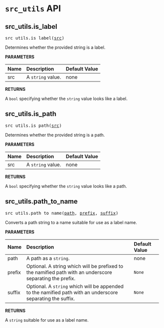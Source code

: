 <!-- Generated with Stardoc, Do Not Edit! -->
# `src_utils` API


<a id="src_utils.is_label"></a>

## src_utils.is_label

<pre>
src_utils.is_label(<a href="#src_utils.is_label-src">src</a>)
</pre>

Determines whether the provided string is a label.

**PARAMETERS**


| Name  | Description | Default Value |
| :------------- | :------------- | :------------- |
| <a id="src_utils.is_label-src"></a>src |  A `string` value.   |  none |

**RETURNS**

A `bool` specifying whether the `string` value looks like a label.


<a id="src_utils.is_path"></a>

## src_utils.is_path

<pre>
src_utils.is_path(<a href="#src_utils.is_path-src">src</a>)
</pre>

Determines whether the provided string is a path.

**PARAMETERS**


| Name  | Description | Default Value |
| :------------- | :------------- | :------------- |
| <a id="src_utils.is_path-src"></a>src |  A `string` value.   |  none |

**RETURNS**

A `bool` specifying whether the `string` value looks like a path.


<a id="src_utils.path_to_name"></a>

## src_utils.path_to_name

<pre>
src_utils.path_to_name(<a href="#src_utils.path_to_name-path">path</a>, <a href="#src_utils.path_to_name-prefix">prefix</a>, <a href="#src_utils.path_to_name-suffix">suffix</a>)
</pre>

Converts a path string to a name suitable for use as a label name.

**PARAMETERS**


| Name  | Description | Default Value |
| :------------- | :------------- | :------------- |
| <a id="src_utils.path_to_name-path"></a>path |  A path as a `string`.   |  none |
| <a id="src_utils.path_to_name-prefix"></a>prefix |  Optional. A string which will be prefixed to the namified path with an underscore separating the prefix.   |  `None` |
| <a id="src_utils.path_to_name-suffix"></a>suffix |  Optional. A `string` which will be appended to the namified path with an underscore separating the suffix.   |  `None` |

**RETURNS**

A `string` suitable for use as a label name.


